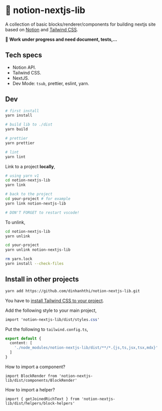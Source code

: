 # 🍒 notion-nextjs-lib

A collection of basic blocks/renderer/components for building nextjs site based on [Notion](https://tsup.egoist.dev/) and [Tailwind CSS](https://tailwindcss.com/).

🚧 **Work under progress and need document, tests,...**

## Tech specs

- Notion API.
- Tailwind CSS.
- NextJS.
- Dev Mode: `tsub`, prettier, eslint, yarn.

## Dev

```bash
# first install
yarn install

# build lib to ./dist
yarn build

# prettier
yarn prettier

# lint
yarn lint
```

Link to a project **locally**,

```bash
# using yarn v1
cd notion-nextjs-lib
yarn link

# back to the project
cd your-project # for example
yarn link notion-nextjs-lib

# DON'T FORGET to restart vscode!
```

To unlink,

```bash
cd notion-nextjs-lib
yarn unlink

cd your-project
yarn unlink notion-nextjs-lib

rm yarn.lock
yarn install --check-files
```

## Install in other projects

```bash
yarn add https://github.com/dinhanhthi/notion-nextjs-lib.git
```

You have to [install Tailwind CSS to your project](https://tailwindcss.com/docs/installation).

Add the following style to your main project,

```css
import 'notion-nextjs-lib/dist/styles.css'
```

Put the following to `tailwind.config.ts`,

```ts
export default {
  content: [
    './node_modules/notion-nextjs-lib/dist/**/*.{js,ts,jsx,tsx,mdx}'
  ]
}
```

How to import a component?

```tsx
import BlockRender from 'notion-nextjs-lib/dist/components/BlockRender'
```

How to import a helper?

```tsx
import { getJoinedRichText } from 'notion-nextjs-lib/dist/helpers/block-helpers'
```

